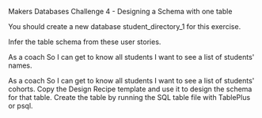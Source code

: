 Makers Databases Challenge 4 - Designing a Schema with one table

You should create a new database student_directory_1 for this exercise.

Infer the table schema from these user stories.

As a coach
So I can get to know all students
I want to see a list of students' names.

As a coach
So I can get to know all students
I want to see a list of students' cohorts.
Copy the Design Recipe template and use it to design the schema for that table.
Create the table by running the SQL table file with TablePlus or psql.
